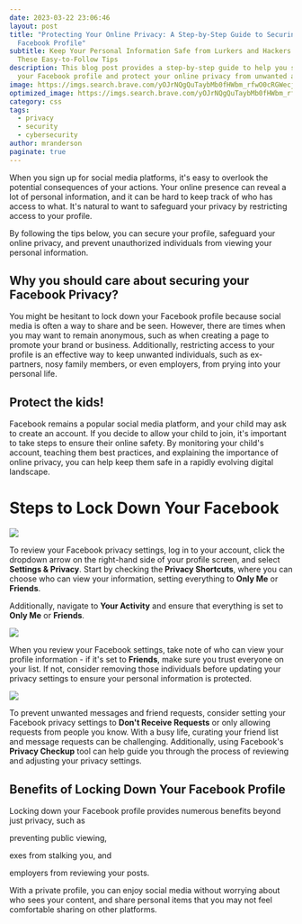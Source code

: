 ```yaml
---
date: 2023-03-22 23:06:46
layout: post
title: "Protecting Your Online Privacy: A Step-by-Step Guide to Securing Your
  Facebook Profile"
subtitle: Keep Your Personal Information Safe from Lurkers and Hackers with
  These Easy-to-Follow Tips
description: This blog post provides a step-by-step guide to help you secure
  your Facebook profile and protect your online privacy from unwanted access.
image: https://imgs.search.brave.com/yOJrNQgQuTaybMb0fHWbm_rfwO0cRGWecjZKey_EbvQ/rs:fit:1024:683:1/g:ce/aHR0cHM6Ly9saXZl/LnN0YXRpY2ZsaWNr/ci5jb20vOTAyLzQx/MjgxMzg4MzExX2Ew/YWVjYjU4ZjJfYi5q/cGc
optimized_image: https://imgs.search.brave.com/yOJrNQgQuTaybMb0fHWbm_rfwO0cRGWecjZKey_EbvQ/rs:fit:1024:683:1/g:ce/aHR0cHM6Ly9saXZl/LnN0YXRpY2ZsaWNr/ci5jb20vOTAyLzQx/MjgxMzg4MzExX2Ew/YWVjYjU4ZjJfYi5q/cGc
category: css
tags:
  - privacy
  - security
  - cybersecurity
author: mranderson
paginate: true
---
```

<!--StartFragment-->

When you sign up for social media platforms, it's easy to overlook the potential consequences of your actions. Your online presence can reveal a lot of personal information, and it can be hard to keep track of who has access to what. It's natural to want to safeguard your privacy by restricting access to your profile.

By following the tips below, you can secure your profile, safeguard your online privacy, and prevent unauthorized individuals from viewing your personal information.



## Why you should care about securing your Facebook Privacy?

You might be hesitant to lock down your Facebook profile because social media is often a way to share and be seen. However, there are times when you may want to remain anonymous, such as when creating a page to promote your brand or business. Additionally, restricting access to your profile is an effective way to keep unwanted individuals, such as ex-partners, nosy family members, or even employers, from prying into your personal life.



## Protect the kids!

Facebook remains a popular social media platform, and your child may ask to create an account. If you decide to allow your child to join, it's important to take steps to ensure their online safety. By monitoring your child's account, teaching them best practices, and explaining the importance of online privacy, you can help keep them safe in a rapidly evolving digital landscape.



# Steps to Lock Down Your Facebook





![](https://joindeleteme-help-s3offload.s3.amazonaws.com/help/wp-content/uploads/2022/01/28164838/Screen-Shot-2022-01-28-at-11.48.25-AM.png)

To review your Facebook privacy settings, log in to your account, click the dropdown arrow on the right-hand side of your profile screen, and select <strong>Settings & Privacy</strong>. Start by checking the<strong> Privacy Shortcuts</strong>, where you can choose who can view your information, setting everything to <strong>Only Me</strong> or <strong>Friends</strong>.



Additionally, navigate to <strong>Your Activity</strong> and ensure that everything is set to <strong>Only Me</strong> or <strong>Friends</strong>.

![](https://i0.wp.com/joindeleteme-help-s3offload.s3.amazonaws.com/help/wp-content/uploads/2022/01/28164944/Screen-Shot-2022-01-28-at-11.49.34-AM.png?resize=643%2C182&ssl=1)

<!--StartFragment-->

When you review your Facebook settings, take note of who can view your profile information - if it's set to <strong>Friends</strong>, make sure you trust everyone on your list. If not, consider removing those individuals before updating your privacy settings to ensure your personal information is protected.

<!--EndFragment-->

![](https://i0.wp.com/joindeleteme-help-s3offload.s3.amazonaws.com/help/wp-content/uploads/2022/01/28165033/Screen-Shot-2022-01-28-at-11.50.21-AM.png?resize=643%2C294&ssl=1)



To prevent unwanted messages and friend requests, consider setting your Facebook privacy settings to <strong>Don't Receive Requests</strong> or only allowing requests from people you know. With a busy life, curating your friend list and message requests can be challenging. Additionally, using Facebook's <strong>Privacy Checkup</strong> tool can help guide you through the process of reviewing and adjusting your privacy settings.



## Benefits of Locking Down Your Facebook Profile

Locking down your Facebook profile provides numerous benefits beyond just privacy, such as 

preventing public viewing, 

exes from stalking you, and 

employers from reviewing your posts. 

With a private profile, you can enjoy social media without worrying about who sees your content, and share personal items that you may not feel comfortable sharing on other platforms.

<!--EndFragment-->
